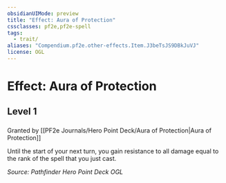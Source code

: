 ```yaml
---
obsidianUIMode: preview
title: "Effect: Aura of Protection"
cssclasses: pf2e,pf2e-spell
tags:
  - trait/
aliases: "Compendium.pf2e.other-effects.Item.J3beTsJS9DBkJuVJ"
license: OGL
---
```

# Effect: Aura of Protection
## Level 1
### 






Granted by [[PF2e Journals/Hero Point Deck/Aura of Protection|Aura of Protection]]

Until the start of your next turn, you gain resistance to all damage equal to the rank of the spell that you just cast.

*Source: Pathfinder Hero Point Deck*
*OGL*